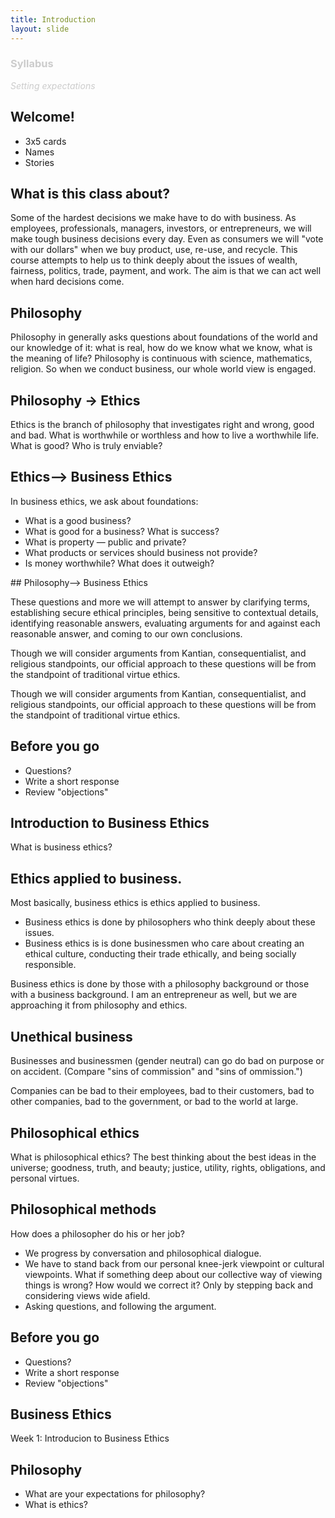 ```yaml
---
title: Introduction
layout: slide
---
```


<section data-background="https://upload.wikimedia.org/wikipedia/commons/f/f5/Photos_NewYork1_032.jpg">
<section data-markdown>

<font color="#ccc"> 
<h1> Syllabus  </h1>

*Setting expectations*

</font>

</section></section>
<section data-markdown>

## Welcome!

* 3x5 cards
* Names
* Stories

</section><section data-markdown>

## What is this class about? 

Some of the hardest decisions we make have to do with business. 
As employees, professionals, managers, investors, or entrepreneurs, we will make tough business decisions every day. Even as consumers we will "vote with our dollars" when we buy product, use, re-use, and recycle. This course attempts to help us to think deeply about the issues of wealth, fairness, politics, trade, payment, and work. The aim is that we can act well when hard decisions come.

</section><section data-markdown>

## Philosophy

Philosophy in generally asks questions about foundations of the world and our knowledge of it: what is real, how do we know what we know, what is the meaning of life? Philosophy is continuous with science, mathematics, religion. So when we conduct business, our whole world view is engaged. 

</section><section data-markdown>

## Philosophy -> Ethics

Ethics is the branch of philosophy that investigates right and wrong, good and bad. What is worthwhile or worthless and how to live a worthwhile life. What is good? Who is truly enviable? 



</section><section data-markdown>

## Ethics—> Business Ethics

In business ethics, we ask about foundations: 

* What is a good business? 
* What is good for a business? What is success? 
* What is property — public and private?
* What products or services should business not provide?
* Is money worthwhile? What does it outweigh?


</section><section data-markdown>
## Philosophy—> Business Ethics


These questions and more we will attempt to answer by clarifying terms, establishing secure ethical principles, being sensitive to contextual details, identifying reasonable answers, evaluating arguments for and against each reasonable answer, and coming to our own conclusions. 

Though we will consider arguments from Kantian, consequentialist, and religious standpoints, our official approach to these questions will be from the standpoint of traditional virtue ethics.


</section><section data-markdown>


Though we will consider arguments from Kantian, consequentialist, and religious standpoints, our official approach to these questions will be from the standpoint of traditional virtue ethics.

</section><section data-markdown>


## Before you go
* Questions?
* Write a short response
* Review "objections" 


</section><section data-markdown>

# Introduction to Business Ethics  

What is business ethics? 

</section><section data-markdown>

# Ethics applied to business. 

Most basically, business ethics is ethics applied to business. 

* Business ethics is done by philosophers who think deeply about these issues.  
* Business ethics is is done businessmen who care about creating an ethical culture, conducting their trade ethically, and being socially responsible. 

Business ethics is done by those with a philosophy background or those with a business background. I am an entrepreneur as well, but we are approaching it from philosophy and ethics. 



</section><section data-markdown>

# Unethical business

Businesses and businessmen (gender neutral) can go do bad on purpose or on accident. (Compare "sins of commission" and "sins of ommission.")

Companies can be bad to their employees, bad to their customers, bad to other companies, bad to the government, or bad to the world at large. 



</section><section data-markdown>

# Philosophical ethics

What is philosophical ethics? The best thinking about the best ideas in the universe; goodness, truth, and beauty; justice, utility, rights, obligations, and personal virtues.  

</section><section data-markdown>

# Philosophical methods

How does a philosopher do his or her job? 

* We progress by conversation and philosophical dialogue. 
* We have to stand back from our personal knee-jerk viewpoint or cultural viewpoints. What if something deep about our collective way of viewing things is wrong? How would we correct it? Only by stepping back and considering views wide afield. 
* Asking questions, and following the argument. 


</section><section data-markdown>

## Before you go
* Questions?
* Write a short response
* Review "objections" 


</section><section data-markdown>







# Business Ethics 


Week 1: Introducion to Business Ethics

</section><section data-markdown>

# Philosophy

* What are your expectations for philosophy?
* What is ethics? 

